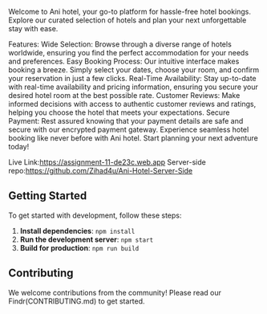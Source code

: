 Welcome to Ani hotel, your go-to platform for hassle-free hotel bookings. Explore our curated selection of hotels and plan your next unforgettable stay with ease.

Features:
Wide Selection: Browse through a diverse range of hotels worldwide, ensuring you find the perfect accommodation for your needs and preferences.
Easy Booking Process: Our intuitive interface makes booking a breeze. Simply select your dates, choose your room, and confirm your reservation in just a few clicks.
Real-Time Availability: Stay up-to-date with real-time availability and pricing information, ensuring you secure your desired hotel room at the best possible rate.
Customer Reviews: Make informed decisions with access to authentic customer reviews and ratings, helping you choose the hotel that meets your expectations.
Secure Payment: Rest assured knowing that your payment details are safe and secure with our encrypted payment gateway.
Experience seamless hotel booking like never before with Ani hotel. Start planning your next adventure today!


Live Link:https://assignment-11-de23c.web.app
Server-side repo:https://github.com/Zihad4u/Ani-Hotel-Server-Side
## Getting Started

To get started with development, follow these steps:

1. **Install dependencies**: `npm install`
2. **Run the development server**: `npm start`
3. **Build for production**: `npm run build`

## Contributing

We welcome contributions from the community! Please read our Findr(CONTRIBUTING.md) to get started. 
        














